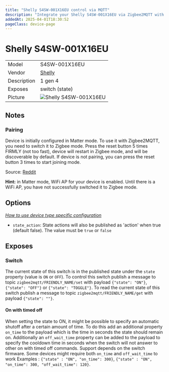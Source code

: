 ```yaml
---
title: "Shelly S4SW-001X16EU control via MQTT"
description: "Integrate your Shelly S4SW-001X16EU via Zigbee2MQTT with whatever smart home infrastructure you are using without the vendor's bridge or gateway."
addedAt: 2025-04-01T18:30:52
pageClass: device-page
---
```


<!-- !!!! -->
<!-- ATTENTION: This file is auto-generated through docgen! -->
<!-- You can only edit the "Notes"-Section between the two comment lines "Notes BEGIN" and "Notes END". -->
<!-- Do not use h1 or h2 heading within "## Notes"-Section. -->
<!-- !!!! -->

# Shelly S4SW-001X16EU

|     |     |
|-----|-----|
| Model | S4SW-001X16EU  |
| Vendor  | [Shelly](/supported-devices/#v=Shelly)  |
| Description | 1 gen 4 |
| Exposes | switch (state) |
| Picture | ![Shelly S4SW-001X16EU](https://www.zigbee2mqtt.io/images/devices/S4SW-001X16EU.png) |


<!-- Notes BEGIN: You can edit here. Add "## Notes" headline if not already present. -->
## Notes



### Pairing
Device is initially configured in Matter mode. To use it with Zigbee2MQTT, you need to switch it to Zigbee mode.
Press the reset button 5 times FIRMLY (not too fast), device will restart in Zigbee mode, and will be discoverable by default.
If device is not pairing, you can press the reset button 3 times to start joining mode.

Source: [Reddit](https://www.reddit.com/r/homeassistant/comments/1jnh3z4/comment/mndq4j1/)

__Hint:__ in Matter mode, WiFi AP for your device is enabled. Until there is a WiFi AP, you have not successfully switched it to Zigbee mode.


<!-- Notes END: Do not edit below this line -->



## Options
*[How to use device type specific configuration](../guide/configuration/devices-groups.md#specific-device-options)*

* `state_action`: State actions will also be published as 'action' when true (default false). The value must be `true` or `false`


## Exposes

### Switch 
The current state of this switch is in the published state under the `state` property (value is `ON` or `OFF`).
To control this switch publish a message to topic `zigbee2mqtt/FRIENDLY_NAME/set` with payload `{"state": "ON"}`, `{"state": "OFF"}` or `{"state": "TOGGLE"}`.
To read the current state of this switch publish a message to topic `zigbee2mqtt/FRIENDLY_NAME/get` with payload `{"state": ""}`.

#### On with timed off
When setting the state to ON, it might be possible to specify an automatic shutoff after a certain amount of time. To do this add an additional property `on_time` to the payload which is the time in seconds the state should remain on.
Additionally an `off_wait_time` property can be added to the payload to specify the cooldown time in seconds when the switch will not answer to other on with timed off commands.
Support depends on the switch firmware. Some devices might require both `on_time` and `off_wait_time` to work
Examples : `{"state" : "ON", "on_time": 300}`, `{"state" : "ON", "on_time": 300, "off_wait_time": 120}`.


